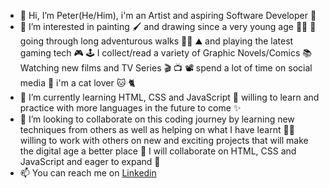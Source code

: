 - 👋 Hi, I’m Peter(He/Him), i'm an Artist and aspiring Software Developer :star_struck:
- 👀 I’m interested in painting :paintbrush: and drawing since a very young age :artist: :art: going through long adventurous walks :walking_man: :mountain: and playing the latest gaming tech :video_game: :joystick: I collect/read a variety of Graphic Novels/Comics :books: Watching new films and TV Series :clapper: :tv: :film_projector: spend a lot of time on social media :iphone: i'm a cat lover :cat: :cat2:  
- 🌱 I’m currently learning HTML, CSS and JavaScript :robot: willing to learn and practice with more languages in the future to come :sparkles:
- 💞️ I’m looking to collaborate on this coding journey by learning new techniques from others as well as helping on what I have learnt :technologist: willing to work with others on new and exciting projects that will make the digital age a better place :raised_hands: I will collaborate on HTML, CSS and JavaScript and eager to expand :dizzy:
- 📫 You can reach me on [Linkedin](https://www.linkedin.com/in/peter-salter-627769106/)

<!---
PJSalter/PJSalter is a ✨ special ✨ repository because its `README.md` (this file) appears on your GitHub profile.
You can click the Preview link to take a look at your changes.
--->
